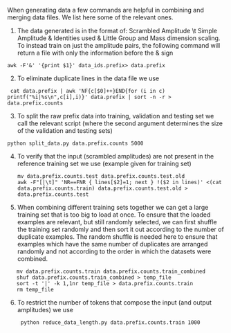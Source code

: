 When generating data a few commands are helpful in combining and merging data files.
We list here some of the relevant ones.

1) The data generated is in the format of:
  Scrambled Amplitude \t Simple Amplitude & Identities used & Little Group and Mass dimension scaling.
  To instead train on just the amplitude pairs, the following command will return a file with only the information before the & sign
  ```shell
  awk -F'&' '{print $1}' data_ids.prefix> data.prefix
  ```
2) To eliminate duplicate lines in the data file we use
```shell
 cat data.prefix | awk 'NF{c[$0]++}END{for (i in c) printf("%i|%s\n",c[i],i)}' data.prefix | sort -n -r > data.prefix.counts
```
3) To split the raw prefix data into training, validation and testing set we call the relevant script (where the second argument determines the size of the validation and testing sets)
```shell
python split_data.py data.prefix.counts 5000
```
4) To verify that the input (scrambled amplitudes) are not present in the reference training set we use (example given for training set)
   ```shell
   mv data.prefix.counts.test data.prefix.counts.test.old
   awk -F"[|\t]" 'NR==FNR { lines[$2]=1; next } !($2 in lines)' <(cat data.prefix.counts.train) data.prefix.counts.test.old > data.prefix.counts.test
   ```
5) When combining different training sets together we can get a large training set that is too big to load at once. To ensure that the loaded examples are relevant, but still randomly selected, we can first shuffle the training set randomly and then sort it out according to the number of duplicate examples. The random shuffle is needed here to ensure that examples which have the same number of duplicates are arranged randomly and not according to the order in which the datasets were combined.
```shell
   mv data.prefix.counts.train data.prefix.counts.train_combined
   shuf data.prefix.counts.train_combined > temp_file
   sort -t '|' -k 1,1nr temp_file > data.prefix.counts.train
   rm temp_file
   ```
6) To restrict the number of tokens that compose the input (and output amplitudes) we use
   ```shell
    python reduce_data_length.py data.prefix.counts.train 1000
   ```

